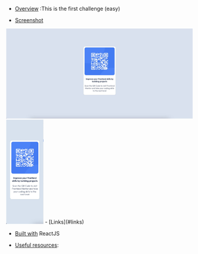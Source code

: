 - [Overview](#overview)
:This is the first challenge (easy)

- [Screenshot](#screenshot)
<img alt="result" src="./src/assets/resultDesktop.jpeg" width="500" />
<img alt="result" src="./src/assets/resultMobile.jpeg" width="100" />
- [Links](#links)

- [Built with](#built-with)
ReactJS

- [Useful resources](#useful-resources):